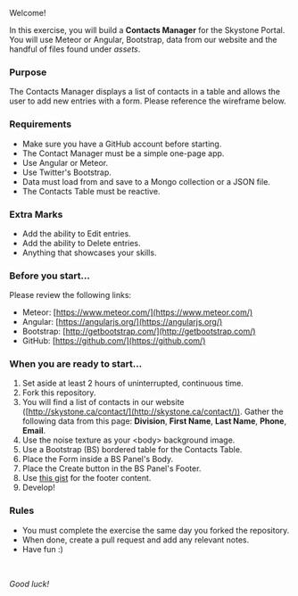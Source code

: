 Welcome!

In this exercise, you will build a&nbsp;**Contacts Manager** for the Skystone Portal. You will use Meteor or Angular, Bootstrap, data&nbsp;from our website and the handful of files found under *assets*.&nbsp;

### Purpose

The Contacts Manager&nbsp;displays a list of contacts in a table and allows the user to add new entries with a form.&nbsp;Please reference the wireframe below.

### Requirements

- Make sure you have a GitHub account before starting.
- The Contact Manager must be a simple one-page app.
- Use Angular or Meteor.
- Use Twitter&#39;s&nbsp;Bootstrap.
- Data must load&nbsp;from and save to&nbsp;a Mongo collection or a JSON file.
- The Contacts Table&nbsp;must be reactive.

### Extra Marks

- Add the ability to Edit entries.
- Add the ability to Delete entries.
- Anything that showcases your skills.

### Before you start...

Please review the following links:

- Meteor:&nbsp;[https://www.meteor.com/](https://www.meteor.com/)
- Angular:&nbsp;[https://angularjs.org/](https://angularjs.org/)
- Bootstrap:&nbsp;[http://getbootstrap.com/](http://getbootstrap.com/)
- GitHub:&nbsp;[https://github.com/](https://github.com/)

### When you are ready to start...

1. Set aside at least 2 hours of uninterrupted, continuous time.
2. Fork this repository.
3. You will find a list of contacts in our website ([http://skystone.ca/contact/](http://skystone.ca/contact/)). Gather the following data from this page: **Division**, **First Name**, **Last Name**, **Phone**, **Email**.
4. Use the noise texture as your &lt;body&gt; background image.
5. Use a Bootstrap (BS)&nbsp;bordered table for the Contacts Table.
6. Place the Form inside a BS&nbsp;Panel&#39;s Body.
7. Place the Create button in the BS Panel&#39;s Footer.
8. Use [this gist](https://gist.github.com/vieko/5cd290ad2fc76e6f3040)&nbsp;for the footer content.
9. Develop!

### Rules

- You must complete the exercise the same day you forked the repository.
- When done, create a pull request and add any relevant notes.
- Have fun :)

&nbsp;

*Good luck!*

